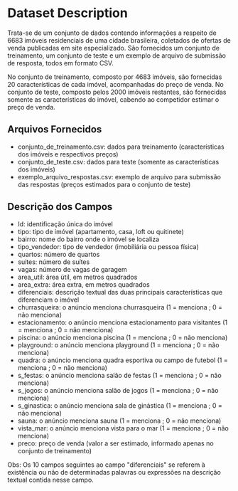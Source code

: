 # Dataset Description

Trata-se de um conjunto de dados contendo informações a respeito de 6683 imóveis residenciais de uma cidade brasileira, coletados de ofertas de venda publicadas em site especializado. São fornecidos um conjunto de treinamento, um conjunto de teste e um exemplo de arquivo de submissão de resposta, todos em formato CSV.

No conjunto de treinamento, composto por 4683 imóveis, são fornecidas 20 características de cada imóvel, acompanhadas do preço de venda. No conjunto de teste, composto pelos 2000 imóveis restantes, são fornecidas somente as características do imóvel, cabendo ao competidor estimar o preço de venda.

## Arquivos Fornecidos

- conjunto_de_treinamento.csv: dados para treinamento (características dos imóveis e respectivos preços)
- conjunto_de_teste.csv: dados para teste (somente as características dos imóveis)
- exemplo_arquivo_respostas.csv: exemplo de arquivo para submissão das respostas (preços estimados para o conjunto de teste)

## Descrição dos Campos

- Id: identificação única do imóvel
- tipo: tipo de imóvel (apartamento, casa, loft ou quitinete)
- bairro: nome do bairro onde o imóvel se localiza
- tipo_vendedor: tipo de vendedor (imobiliária ou pessoa física)
- quartos: número de quartos
- suites: número de suítes
- vagas: número de vagas de garagem
- area_util: área útil, em metros quadrados
- area_extra: área extra, em metros quadrados
- diferenciais: descrição textual das duas principais características que diferenciam o imóvel
- churrasqueira: o anúncio menciona churrasqueira (1 = menciona ; 0 = não menciona)
- estacionamento: o anúncio menciona estacionamento para visitantes (1 = menciona ; 0 = não menciona)
- piscina: o anúncio menciona piscina (1 = menciona ; 0 = não menciona)
- playground: o anúncio menciona playground (1 = menciona ; 0 = não menciona)
- quadra: o anúncio menciona quadra esportiva ou campo de futebol (1 = menciona ; 0 = não menciona)
- s_festas: o anúncio menciona salão de festas (1 = menciona ; 0 = não menciona)
- s_jogos: o anúncio menciona salão de jogos (1 = menciona ; 0 = não menciona)
- s_ginastica: o anúncio menciona sala de ginástica (1 = menciona ; 0 = não menciona)
- sauna: o anúncio menciona sauna (1 = menciona ; 0 = não menciona)
- vista_mar: o anúncio menciona vista para o mar (1 = menciona ; 0 = não menciona)
- preco: preço de venda (valor a ser estimado, informado apenas no conjunto de treinamento)

Obs: Os 10 campos seguintes ao campo "diferenciais" se referem à existência ou não de determinadas palavras ou expressões na descrição textual contida nesse campo.

